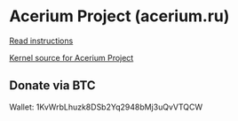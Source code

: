 # Acerium Project (acerium.ru)


[Read instructions](http://acerium.ru)

[Kernel source for Acerium Project](https://github.com/AndyLavr/Aspire-SW5-012_Kernel_4.13)



## Donate via BTC

Wallet: 1KvWrbLhuzk8DSb2Yq2948bMj3uQvVTQCW
